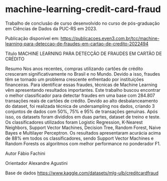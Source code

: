 # machine-learning-credit-card-fraud
 
Trabalho de conclusão de curso desenvolvido no curso de pós-graduação em Ciências de Dados da PUC-RS em 2023.

Publicação disponível em: https://publicacoes.even3.com.br/tcc/machine-learning-para-deteccao-de-fraudes-em-cartao-de-credito-2022494

Título
MACHINE LEARNING PARA DETECÇÃO DE FRAUDES EM CARTÃO DE CRÉDITO

Resumo
Nos anos recentes, compras utilizando cartões de crédito cresceram significativamente no Brasil e no Mundo. Devido a isso, fraudes têm se tornado um problema crescente enfrentado por instituições financeiras. Para identificar essas fraudes, técnicas de Machine Learning vêm apresentando resultados importantes. Este trabalho buscou encontrar o melhor classificador para detectar fraudes em uma base com 284.807 transações reais de cartões de crédito. Devido ao alto desbalanceamento do dataset, foi realizada técnica de undersampling nos dados, criando 3 conjuntos de dados com 50%, 75% e 95% de transações genuínas. Após isso, os datasets foram divididos em duas partes, dataset de treino e teste. Os classificadores utilizados foram Logistic Regression, K-Nearest Neighbors, Support Vector Machines, Decision Tree, Random Forest, Naive Bayes e Multilayer Perceptron. Os resultados apresentaram acurácia acima de 88% em todos os classificadores, sendo Support Vector Machines e Random Forests os algoritmos com melhor performance no ponderador F1.

Autor
Fábio Fachini

Orientador
Alexandre Agustini

Base de dados
https://www.kaggle.com/datasets/mlg-ulb/creditcardfraud